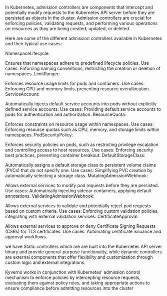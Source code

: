 In Kubernetes, admission controllers are components that intercept and potentially modify requests to the Kubernetes API server before they are persisted as objects in the cluster. Admission controllers are crucial for enforcing policies, validating requests, and performing various operations on resources as they are being created, updated, or deleted. 

 Here are some of the different admission controllers available in Kubernetes and their typical use cases:

NamespaceLifecycle:

Ensures that namespaces adhere to predefined lifecycle policies.
Use cases: Enforcing naming conventions, restricting the creation or deletion of namespaces.
LimitRanger:

Enforces resource usage limits for pods and containers.
Use cases: Enforcing CPU and memory limits, preventing resource overallocation.
ServiceAccount:

Automatically injects default service accounts into pods without explicitly defined service accounts.
Use cases: Providing default service accounts to pods for authentication and authorization.
ResourceQuota:

Enforces constraints on resource usage within namespaces.
Use cases: Enforcing resource quotas such as CPU, memory, and storage limits within namespaces.
PodSecurityPolicy:

Enforces security policies on pods, such as restricting privilege escalation and controlling access to host resources.
Use cases: Enforcing security best practices, preventing container breakout.
DefaultStorageClass:

Automatically assigns a default storage class to persistent volume claims (PVCs) that do not specify one.
Use cases: Simplifying PVC creation by automatically selecting a storage class.
MutatingAdmissionWebhook:

Allows external services to modify pod requests before they are persisted.
Use cases: Automatically injecting sidecar containers, applying default annotations.
ValidatingAdmissionWebhook:

Allows external services to validate and potentially reject pod requests based on custom criteria.
Use cases: Enforcing custom validation policies, integrating with external validation services.
CertificateApproval:

Allows external services to approve or deny Certificate Signing Requests (CSRs) for TLS certificates.
Use cases: Automating certificate issuance and approval workflows.

we have Static controllers which are are built into the Kubernetes API server binary and provide general-purpose functionality, while dynamic controllers are external components that offer flexibility and customization through custom logic and external integrations.

Kyverno works in conjunction with Kubernetes' admission control mechanism to enforce policies by intercepting resource requests, evaluating them against policy rules, and taking appropriate actions to ensure compliance before admitting resources into the cluster
